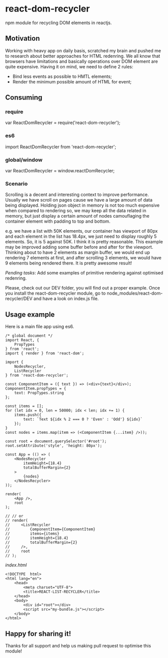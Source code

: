 # react-dom-recycler
npm module for recycling DOM elements in reactjs.

## Motivation
Working with heavy app on daily basis, scratched my brain and pushed me to research about better approaches for HTML redenring.
We all know that browsers have limitations and basically operations over DOM element are quite expensive. Having it on mind, we 
need to define 2 rules:
- Bind less events as possible to HMTL elements;
- Render the minimum possible amount of HTML for event;

## Consuming
### require
var ReactDomRecycler = require('react-dom-recycler');
### es6
import ReactDomRecycler from 'react-dom-recycler';
### global/window
var ReactDomRecycler = window.reactDomRecycler;

### Scenario
Scrolling is a decent and interesting context to improve performance. Usually we have scroll on pages cause we have a large amount 
of data being displayed. Holding json object in memory is not too much expensive when compared to rendering so, we may keep all the
data related in memory, but just display a certain amount of nodes camouflaging the container element with padding to top and bottom.

e.g. we have a list with 50K elements, our container has viewport of 80px and each element in the list has 18.4px, we just need to display 
roughly 5 elements. So, it is 5 against 50K. I think it is pretty reasonable. This example may be improved adding some buffer before and
after for the viewport. Thinking about to have 2 elements as margin buffer, we would end up rendering 7 elements at first, and after 
scrolling 3 elements, we would have 9 elements being rendered there. It is pretty awesome result!

*Pending tasks*: Add some examples of primitive rendering against optimised redenring. 


Please, check out our DEV folder, you will find out a proper example. Once you install
the react-dom-recycler module, go to node_modules/react-dom-recycler/DEV and have a look on index.js
file.

## Usage example
Here is a main file app using es6.
```
/* global document */
import React, {
    PropTypes
} from 'react';
import { render } from 'react-dom';

import {
    NodesRecycler,
    ListRecycler
} from 'react-dom-recycler';

const ComponentItem = ({ text }) => (<div>{text}</div>);
ComponentItem.propTypes = {
    text: PropTypes.string
};

const items = [];
for (let idx = 0, len = 50000; idx < len; idx += 1) {
    items.push({
        text: `Text ${idx % 2 === 0 ? 'Even' : 'Odd'} ${idx}`
    });
}
const nodes = items.map(item => (<ComponentItem {...item} />));

const root = document.querySelector('#root');
root.setAttribute('style', 'height: 80px');

const App = (() => (
    <NodesRecycler
        itemHeight={18.4}
        totalBufferMargin={2}
    >
        {nodes}
    </NodesRecycler>
));

render(
    <App />,
    root
);

// // or
// render(
//     <ListRecycler
//         ComponentItem={ComponentItem}
//         items={items}
//         itemHeight={18.4}
//         totalBufferMargin={2}
//     />,
//     root
// );

```

*index.html*
```
<!DOCTYPE  html>
<html lang="en">
    <head>
        <meta charset="UTF-8">
        <title>REACT-LIST-RECYCLER</title>
    </head>
    <body>
        <div id="root"></div>
        <script src="my-bundle.js"></script>
    </body>
</html>
```

## Happy for sharing it!
Thanks for all support and help us making pull request to optimise this module! 